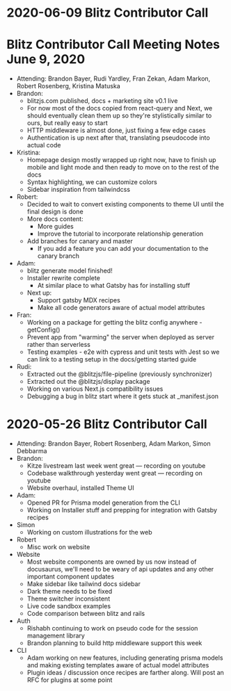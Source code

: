 # 2020-06-09 Blitz Contributor Call

# Blitz Contributor Call Meeting Notes June 9, 2020

- Attending: Brandon Bayer, Rudi Yardley, Fran Zekan, Adam Markon, Robert Rosenberg, Kristina Matuska
- Brandon:
  - blitzjs.com published, docs + marketing site v0.1 live
  - For now most of the docs copied from react-query and Next, we should eventually clean them up so they&#39;re stylistically similar to ours, but really easy to start
  - HTTP middleware is almost done, just fixing a few edge cases
  - Authentication is up next after that, translating pseudocode into actual code
- Kristina:
  - Homepage design mostly wrapped up right now, have to finish up mobile and light mode and then ready to move on to the rest of the docs
  - Syntax highlighting, we can customize colors
  - Sidebar inspiration from tailwindcss
- Robert:
  - Decided to wait to convert existing components to theme UI until the final design is done
  - More docs content:
    - More guides
    - Improve the tutorial to incorporate relationship generation
  - Add branches for canary and master
    - If you add a feature you can add your documentation to the canary branch
- Adam:
  - blitz generate model finished!
  - Installer rewrite complete
    - At similar place to what Gatsby has for installing stuff
  - Next up:
    - Support gatsby MDX recipes
    - Make all code generators aware of actual model attributes
- Fran:
  - Working on a package for getting the blitz config anywhere - getConfig()
  - Prevent app from &quot;warming&quot; the server when deployed as server rather than serverless
  - Testing examples - e2e with cypress and unit tests with Jest so we can link to a testing setup in the docs/getting started guide
- Rudi:
  - Extracted out the @blitzjs/file-pipeline (previously synchronizer)
  - Extracted out the @blitzjs/display package
  - Working on various Next.js compatibility issues
  - Debugging a bug in blitz start where it gets stuck at \_manifest.json

# 2020-05-26 Blitz Contributor Call

- Attending: Brandon Bayer, Robert Rosenberg, Adam Markon, Simon Debbarma
- Brandon:
  - Kitze livestream last week went great — recording on youtube
  - Codebase walkthrough yesterday went great — recording on youtube
  - Website overhaul, installed Theme UI
- Adam:
  - Opened PR for Prisma model generation from the CLI
  - Working on Installer stuff and prepping for integration with Gatsby recipes
- Simon
  - Working on custom illustrations for the web
- Robert
  - Misc work on website
- Website
  - Most website components are owned by us now instead of docusaurus, we&#39;ll need to be weary of api updates and any other important component updates
  - Make sidebar like tailwind docs sidebar
  - Dark theme needs to be fixed
  - Theme switcher inconsistent
  - Live code sandbox examples
  - Code comparison between blitz and rails
- Auth
  - Rishabh continuing to work on pseudo code for the session management library
  - Brandon planning to build http middleware support this week
- CLI
  - Adam working on new features, including generating prisma models and making existing templates aware of actual model attributes
  - Plugin ideas / discussion once recipes are farther along. Will post an RFC for plugins at some point
